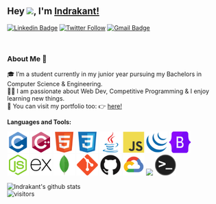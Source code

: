 ## Hey <img src="https://github.com/TheDudeThatCode/TheDudeThatCode/blob/master/Assets/Hi.gif" width="29px">, I'm [Indrakant!](https://its-ikd.tech/) 

[![Linkedin Badge](https://img.shields.io/badge/-Indrakant_Dana-blue?style=social&logo=Linkedin&logoColor=blue&link=https://www.linkedin.com/in/indrakant-dana/)](https://www.linkedin.com/in/indrakant-dana/)
[![Twitter Follow](https://img.shields.io/twitter/follow/its_ikD?style=social)](https://twitter.com/its_ikD)
[![Gmail Badge](https://img.shields.io/badge/-GMail-c14438?style=social&logo=Gmail&logoColor=red&link=mailto:shivaylamba@gmail.com)](mailto:ik.dana24@gmail.com)
<!-- [![Twitter Badge](http://img.shields.io/badge/-@itsikD-1ca0f1?style=social&logo=twitter&logoColor=blue&link=https://twitter.com/its_ikD)](https://twitter.com/its_ikD)  -->

<br />


### About Me 🚀
🎓 I’m a student currently in my junior year pursuing my Bachelors in Computer Science & Engineering. </br>
👨‍💻  I am passionate about Web Dev, Competitive Programming & I enjoy learning new things. </br>
🎇 You can visit my portfolio too: 👉 [here!](https://its-ikd.tech/) 

**Languages and Tools:**  

<code><img width="50" src="https://raw.githubusercontent.com/devicons/devicon/master/icons/c/c-original.svg"></code>
<code><img width="50" src="https://raw.githubusercontent.com/devicons/devicon/master/icons/cplusplus/cplusplus-original.svg"></code>
<code><img width="50" src="https://raw.githubusercontent.com/devicons/devicon/master/icons/html5/html5-original.svg"></code>
<code><img width="50" src="https://raw.githubusercontent.com/devicons/devicon/master/icons/css3/css3-original.svg"></code>
<code><img width="50" src="https://raw.githubusercontent.com/devicons/devicon/master/icons/java/java-original.svg"></code>
<code><img width="50" src="https://raw.githubusercontent.com/devicons/devicon/master/icons/javascript/javascript-original.svg"></code>
<code><img width="50" src="https://raw.githubusercontent.com/devicons/devicon/master/icons/jquery/jquery-original.svg"></code>
<code><img width="50" src="https://raw.githubusercontent.com/devicons/devicon/master/icons/bootstrap/bootstrap-original.svg"></code><br/>
<code><img width="50" src="https://raw.githubusercontent.com/devicons/devicon/master/icons/nodejs/nodejs-original.svg"></code>
<code><img width="50" src="https://raw.githubusercontent.com/devicons/devicon/master/icons/express/express-original.svg"></code>
<code><img width="50" src="https://raw.githubusercontent.com/devicons/devicon/master/icons/mongodb/mongodb-original.svg"></code>
<code><img width="50" src="https://raw.githubusercontent.com/devicons/devicon/master/icons/git/git-original.svg"></code>
<code><img width="50" src="https://raw.githubusercontent.com/devicons/devicon/master/icons/github/github-original.svg"></code>
<code><img width="50" src="https://raw.githubusercontent.com/devicons/devicon/master/icons/googlecloud/googlecloud-original.svg"></code>
<code><img width="50" src="https://logos-world.net/wp-content/uploads/2020/11/Adobe-Photoshop-Logo.png"></code>
<code><img width="50" src="https://raw.githubusercontent.com/github/explore/80688e429a7d4ef2fca1e82350fe8e3517d3494d/topics/terminal/terminal.png"></code>


![Indrakant's github stats](https://github-readme-stats.vercel.app/api?username=Indrakant-Dana&show_icons=true&hide_border=true)
<br />
![visitors](https://visitor-badge.laobi.icu/badge?page_id=Indrakant-Dana.Indrakant-Dana)

<!--
**vinitshahdeo/vinitshahdeo** is a ✨ _special_ ✨ repository because its `README.md` (this file) appears on your GitHub profile.

Here are some ideas to get you started:

- 🔭 I’m currently working on ...
- 🌱 I’m currently learning ...
- 👯 I’m looking to collaborate on ...
- 🤔 I’m looking for help with ...
- 💬 Ask me about ...
- 📫 How to reach me: ...
- 😄 Pronouns: ...
- ⚡ Fun fact: ...
-->
